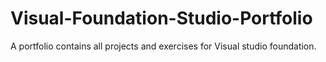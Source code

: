 # Visual-Foundation-Studio-Portfolio

A portfolio contains all projects and exercises for Visual studio foundation.
